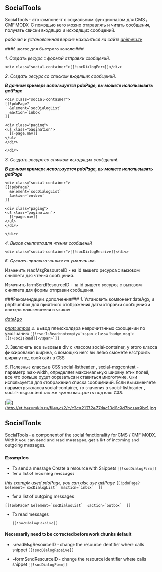 ## SocialTools 
SocialTools -  это компонент с социальным функционалом для CMS / CMF MODX. С помощью него можно отправлять и читать сообщения, получать списки входящих и исходящих сообщений.

_рабочия и установленная версия находиться на сайте <a href='http://animeru.tv'>animeru.tv</a>_

###5 шагов для быстрого начала:###

*1. Создать ресурс с формой отправки сообщений.*

 ```
<div class="social-container">[[!socDialogForm]]</div>
```
*2. Создать ресурс со списком входящих сообщений.*

**_В данном примере используется pdoPage, вы можете использывать getPage_**

```
<div class="social-container">
[[!pdoPage?
  &element=`socDialogList`
  &action=`inbox`
]]

<div class="paging">
<ul class="pagination">
  [[+page.nav]]
</ul>
</div>

</div>

```

*3. Создать ресурс со списком исходящих сообщений.*


**_В данном примере используется pdoPage, вы можете использывать getPage_**

```
<div class="social-container">
[[!pdoPage?
  &element=`socDialogList`
  &action=`outbox`
]]

<div class="paging">
<ul class="pagination">
  [[+page.nav]]
</ul>
</div>

</div>

```

*4. Вызов сниппета для чтения сообщений*

```
<div class="social-container">[[!socDialogReceive]]</div>
```

*5. Сделать правки в чанках по умолчанию.*

Изменить readMsgResourceID - на id вышего ресурса с вызовом сниппета для чтения сообщений.

Изменить formSendResourceID - на id вышего ресурса с вызовом сниппета для формы отправки сообщения.

###Рекомендации, дополнения###
*1*. Установить компонент dateAgo, и phpthumbon для приятного отображения даты отправки сообщения и аватара пользователя в чанках.

_<a href='http://store.simpledream.ru/packages/utilities/dateago.html'>dateAgo</a>_

_<a href='http://modx.com/extras/package/phpthumbon'>phpthumbon</a>_
*2*. Вывод плейсхолдера непрочитанных сообщений по умолчанию ``` [[!+socIsRead:notempty=`<span class='badge_msg'>[[!+socIsRead]]</span>`]] ``` 

*3*. Заключать все вызовы в div с классом social-container, у этого класса фиксированая ширина, с помощью него вы легко сможете настроить ширину под свой сайт в CSS

*5*. Полезные классы в CSS social-listheader , social-msgcontent - параметр max-width, определяет максимальную ширину этих полей, все что больше будет обрезаться и ставиться многоточие.
Они используется для отображения списка сообщениий. Если вы изменяете параметры класса social-container, то значения в social-listheader , social-msgcontent так же нужно настроить под ваш CSS.

<a rel="fancybox" href="http://st.bezumkin.ru/files/c/2/c/c2ca21272e774ac13d6c9d7bcaaa9bc1.jpg">[![](http://st.bezumkin.ru/files/c/2/c/c2ca21272e774ac13d6c9d7bcaaa9bc1s.jpg)](http://st.bezumkin.ru/files/c/2/c/c2ca21272e774ac13d6c9d7bcaaa9bc1.jpg

## SocialTools 
SocialTools - a component of the social functionality for CMS / CMF MODX. With it you can send and read messages, get a list of incoming and outgoing messages.

### Examples
* To send a message
Create a resource with Snippets ``[[!socDialogForm]]``
* for a list of incoming messages 
 
 *this example used pdoPage, you can also use getPage*
 ``[[!pdoPage?
  &element=`socDialogList` 
  &action=`inbox` 
]]
``
* for a list of outgoing messages

 ``[[!pdoPage?
  &element=`socDialogList` 
  &action=`outbox` 
]]
``
* To read messages

  `` [[!socDialogReceive]] `` 


#### Necessarily need to be corrected before work chunks default
* ~readMsgResourceID - change the resource identifier where calls snippet `` [[!socDialogReceive]] ``

* ~formSendResourceID - change the resource identifier where calls snippet `` [[!socDialogForm]] ``


